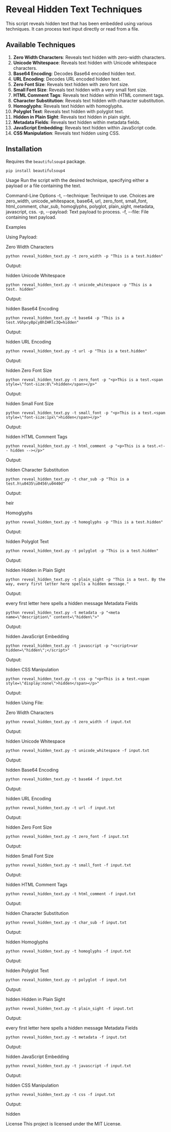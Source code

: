 # Reveal Hidden Text Techniques

This script reveals hidden text that has been embedded using various techniques. It can process text input directly or read from a file.

## Available Techniques

1. **Zero Width Characters**: Reveals text hidden with zero-width characters.
2. **Unicode Whitespace**: Reveals text hidden with Unicode whitespace characters.
3. **Base64 Encoding**: Decodes Base64 encoded hidden text.
4. **URL Encoding**: Decodes URL encoded hidden text.
5. **Zero Font Size**: Reveals text hidden with zero font size.
6. **Small Font Size**: Reveals text hidden with a very small font size.
7. **HTML Comment Tags**: Reveals text hidden within HTML comment tags.
8. **Character Substitution**: Reveals text hidden with character substitution.
9. **Homoglyphs**: Reveals text hidden with homoglyphs.
10. **Polyglot Text**: Reveals text hidden with polyglot text.
11. **Hidden in Plain Sight**: Reveals text hidden in plain sight.
12. **Metadata Fields**: Reveals text hidden within metadata fields.
13. **JavaScript Embedding**: Reveals text hidden within JavaScript code.
14. **CSS Manipulation**: Reveals text hidden using CSS.

## Installation

Requires the `beautifulsoup4` package.

```
pip install beautifulsoup4
```
Usage
Run the script with the desired technique, specifying either a payload or a file containing the text.

Command-Line Options
-t, --technique: Technique to use. Choices are zero_width, unicode_whitespace, base64, url, zero_font, small_font, html_comment, char_sub, homoglyphs, polyglot, plain_sight, metadata, javascript, css.
-p, --payload: Text payload to process.
-f, --file: File containing text payload.

Examples

Using Payload:

Zero Width Characters
```
python reveal_hidden_text.py -t zero_width -p "This is a test.‍hidden"
```
Output:


hidden
Unicode Whitespace


```
python reveal_hidden_text.py -t unicode_whitespace -p "This is a test. hidden"
```
Output:


hidden
Base64 Encoding

```
python reveal_hidden_text.py -t base64 -p "This is a test.VGhpcyBpcyBhIHRlc3Q=hidden"
```
Output:


hidden
URL Encoding

```
python reveal_hidden_text.py -t url -p "This is a test.hidden"
```
Output:



hidden
Zero Font Size

```
python reveal_hidden_text.py -t zero_font -p "<p>This is a test.<span style=\"font-size:0\">hidden</span></p>"
```
Output:

hidden
Small Font Size

```
python reveal_hidden_text.py -t small_font -p "<p>This is a test.<span style=\"font-size:1px\">hidden</span></p>"
```
Output:


hidden
HTML Comment Tags

```
python reveal_hidden_text.py -t html_comment -p "<p>This is a test.<!-- hidden --></p>"
```
Output:

hidden
Character Substitution

```
python reveal_hidden_text.py -t char_sub -p "This is a test.h\u0435\u0456\u0440d"
```
Output:

hеіr

Homoglyphs

```
python reveal_hidden_text.py -t homoglyphs -p "This is a test.hidden"
```
Output:


hidden
Polyglot Text

```
python reveal_hidden_text.py -t polyglot -p "This is a test.hidden"
```
Output:


hidden
Hidden in Plain Sight

```
python reveal_hidden_text.py -t plain_sight -p "This is a test. By the way, every first letter here spells a hidden message."
```
Output:


every first letter here spells a hidden message
Metadata Fields

```
python reveal_hidden_text.py -t metadata -p "<meta name=\"description\" content=\"hidden\">"
```

Output:


hidden
JavaScript Embedding

```
python reveal_hidden_text.py -t javascript -p "<script>var hidden=\"hidden\";</script>"
```
Output:


hidden
CSS Manipulation

```
python reveal_hidden_text.py -t css -p "<p>This is a test.<span style=\"display:none\">hidden</span></p>"
```
Output:


hidden
Using File:

Zero Width Characters

```
python reveal_hidden_text.py -t zero_width -f input.txt
```
Output:


hidden
Unicode Whitespace

```
python reveal_hidden_text.py -t unicode_whitespace -f input.txt
```
Output:


hidden
Base64 Encoding

```
python reveal_hidden_text.py -t base64 -f input.txt
```
Output:


hidden
URL Encoding

```
python reveal_hidden_text.py -t url -f input.txt
```
Output:

hidden
Zero Font Size

```
python reveal_hidden_text.py -t zero_font -f input.txt
```
Output:

hidden
Small Font Size

```
python reveal_hidden_text.py -t small_font -f input.txt
```
Output:


hidden
HTML Comment Tags

```
python reveal_hidden_text.py -t html_comment -f input.txt
```
Output:


hidden
Character Substitution

```
python reveal_hidden_text.py -t char_sub -f input.txt
```
Output:


hidden
Homoglyphs

```
python reveal_hidden_text.py -t homoglyphs -f input.txt
```
Output:


hidden
Polyglot Text

```
python reveal_hidden_text.py -t polyglot -f input.txt
```
Output:

hidden
Hidden in Plain Sight

```
python reveal_hidden_text.py -t plain_sight -f input.txt
```
Output:


every first letter here spells a hidden message
Metadata Fields

```
python reveal_hidden_text.py -t metadata -f input.txt
```
Output:


hidden
JavaScript Embedding

```
python reveal_hidden_text.py -t javascript -f input.txt
```
Output:

hidden
CSS Manipulation

```
python reveal_hidden_text.py -t css -f input.txt
```
Output:


hidden

License
This project is licensed under the MIT License.
